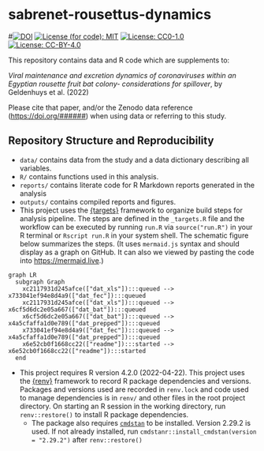 
<!-- README.md is generated from README.Rmd. Please edit that file -->

# sabrenet-rousettus-dynamics

\#[![DOI](https://zenodo.org/badge/DOI/#######)](https://doi.org/########)
[![License (for code):
MIT](https://img.shields.io/badge/License%20(for%20code)-MIT-blue.svg)](https://opensource.org/licenses/MIT)
[![License:
CC0-1.0](https://img.shields.io/badge/License%20(for%20data)-CC0_1.0-lightgrey.svg)](http://creativecommons.org/publicdomain/zero/1.0/)
[![License:
CC-BY-4.0](https://img.shields.io/badge/License%20(for%20text)-CC-BY-4.0-lightgrey.svg)](http://creativecommons.org/publicdomain/zero/1.0/)

This repository contains data and R code which are supplements to:

*Viral maintenance and excretion dynamics of coronaviruses within an
Egyptian rousette fruit bat colony- considerations for spillover*, by
Geldenhuys et al. (2022)

Please cite that paper, and/or the Zenodo data reference
(<a href="https://doi.org/######" class="uri">https://doi.org/######</a>)
when using data or referring to this study.

## Repository Structure and Reproducibility

-   `data/` contains data from the study and a data dictionary
    describing all variables.
-   `R/` contains functions used in this analysis.
-   `reports/` contains literate code for R Markdown reports generated
    in the analysis
-   `outputs/` contains compiled reports and figures.
-   This project uses the
    [{targets}](https://wlandau.github.io/targets-manual/) framework to
    organize build steps for analysis pipeline. The steps are defined in
    the `_targets.R` file and the workflow can be executed by running
    `run.R` via `source("run.R")` in your R terminal or `Rscript run.R`
    in your system shell. The schematic figure below summarizes the
    steps. (It uses `mermaid.js` syntax and should display as a graph on
    GitHub. It can also we viewed by pasting the code into
    <https://mermaid.live>.)

``` mermaid
graph LR
  subgraph Graph
    xc2117931d245afce(["dat_xls"]):::queued --> x733041ef94e8d4a9(["dat_fec"]):::queued
    xc2117931d245afce(["dat_xls"]):::queued --> x6cf5d6dc2e05a667(["dat_bat"]):::queued
    x6cf5d6dc2e05a667(["dat_bat"]):::queued --> x4a5cfaffa1d0e789(["dat_prepped"]):::queued
    x733041ef94e8d4a9(["dat_fec"]):::queued --> x4a5cfaffa1d0e789(["dat_prepped"]):::queued
    x6e52cb0f1668cc22(["readme"]):::started --> x6e52cb0f1668cc22(["readme"]):::started
  end
```

-   This project requires R version 4.2.0 (2022-04-22). This project
    uses the [{renv}](https://rstudio.github.io/renv/) framework to
    record R package dependencies and versions. Packages and versions
    used are recorded in `renv.lock` and code used to manage
    dependencies is in `renv/` and other files in the root project
    directory. On starting an R session in the working directory, run
    `renv::restore()` to install R package dependencies.
    -   The package also requires
        [`cmdstan`](https://mc-stan.org/users/interfaces/cmdstan) to be
        installed. Version 2.29.2 is used. If not already installed, run
        `cmdstanr::install_cmdstan(version = "2.29.2")` after
        `renv::restore()`
